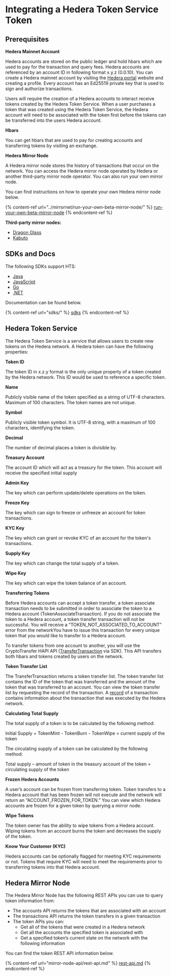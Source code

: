 # Integrating a Hedera Token Service Token

## Prerequisites

**Hedera Mainnet Account**

Hedera accounts are stored on the public ledger and hold hbars which are used to pay for the transaction and query fees. Hedera accounts are referenced by an account ID in following format x.y.z (0.0.10). You can create a Hedera mainnet account by visiting the [Hedera portal](https://portal.hedera.com/?network=testnet) website and creating a profile. Every account has an Ed25519 private key that is used to sign and authorize transactions.

Users will require the creation of a Hedera accounts to interact receive tokens created by the Hedera Token Service. When a user purchases a token that was created using the Hedera Token Service, the Hedera account will need to be associated with the token first before the tokens can be transferred into the users Hedera account.

**Hbars**

You can get hbars that are used to pay for creating accounts and transferring tokens by visiting an exchange.

**Hedera Mirror Node**

A Hedera mirror node stores the history of transactions that occur on the network. You can access the Hedera mirror node operated by Hedera or another third-party mirror node operator. You can also run your own mirror node.

You can find instructions on how to operate your own Hedera mirror node below.

{% content-ref url="../mirrornet/run-your-own-beta-mirror-node/" %}
[run-your-own-beta-mirror-node](../mirrornet/run-your-own-beta-mirror-node/)
{% endcontent-ref %}

**Third-party mirror nodes:**

* [Dragon Glass](https://app.dragonglass.me/hedera/home) &#x20;
* [Kabuto](https://kabuto.sh)&#x20;

## **SDKs and Docs**

The following SDKs support HTS:

* [Java](https://github.com/hashgraph/hedera-sdk-java)&#x20;
* [JavaScript](https://github.com/hashgraph/hedera-sdk-js)&#x20;
* [Go](https://github.com/hashgraph/hedera-sdk-go)&#x20;
* [.NET](https://github.com/bugbytesinc/Hashgraph)

Documentation can be found below.

{% content-ref url="sdks/" %}
[sdks](sdks/)
{% endcontent-ref %}

## **Hedera Token Service**

The Hedera Token Service is a service that allows users to create new tokens on the Hedera network. A Hedera token can have the following properties:

**Token ID**

The token ID in x.z.y format is the only unique property of a token created by the Hedera network. This ID would be used to reference a specific token.

**Name**

Publicly visible name of the token specified as a string of UTF-8 characters. Maximum of 100 characters. The token names are not unique.

**Symbol**

Publicly visible token symbol. It is UTF-8 string, with a maximum of 100 characters, identifying the token.

**Decimal**

The number of decimal places a token is divisible by.

**Treasury Account**

The account ID which will act as a treasury for the token. This account will receive the specified initial supply

**Admin Key**

The key which can perform update/delete operations on the token.

**Freeze Key**

The key which can sign to freeze or unfreeze an account for token transactions.

**KYC Key**

The key which can grant or revoke KYC of an account for the token's transactions.

**Supply Key**

The key which can change the total supply of a token.

**Wipe Key**

The key which can wipe the token balance of an account.

**Transferring Tokens**

Before Hedera accounts can accept a token transfer, a token associate transaction needs to be submitted in order to associate the token to a Hedera account (TokenAssociateTransaction). If you do not associate the token to a Hedera account, a token transfer transaction will not be successful. You will receive a “TOKEN\_NOT\_ASSOCIATED\_TO\_ACCOUNT” error from the networkYou have to issue this transaction for every unique token that you would like to transfer to a Hedera account.

To transfer tokens from one account to another, you will use the CryptoTransfer HAPI API ([TransferTransaction](sdks/cryptocurrency/transfer-cryptocurrency.md) via SDK). This API transfers both hbars and tokens created by users on the network.

**Token Transfer List**

The TransferTransaction returns a token transfer list. The token transfer list contains the ID of the token that was transferred and the amount of the token that was transferred to an account. You can view the token transfer list by requesting the record of the transaction. A [record](https://docs.hedera.com/guides/docs/sdks/transactions/get-a-transaction-record) of a transaction contains information about the transaction that was executed by the Hedera network.

**Calculating Total Supply**

The total supply of a token is to be calculated by the following method:

Initial Supply + TokenMint - TokenBurn - TokenWipe = current supply of the token

The circulating supply of a token can be calculated by the following method:

Total supply – amount of token in the treasury account of the token = circulating supply of the token

**Frozen Hedera Accounts**

A user’s account can be frozen from transferring token. Token transfers to a Hedera account that has been frozen will not execute and the network will return an “ACCOUNT\_FROZEN\_FOR\_TOKEN.” You can view which Hedera accounts are frozen for a given token by querying a mirror node.

**Wipe Tokens**

The token owner has the ability to wipe tokens from a Hedera account. Wiping tokens from an account burns the token and decreases the supply of the token.

**Know Your Customer (KYC)**

Hedera accounts can be optionally flagged for meeting KYC requirements or not. Tokens that require KYC will need to meet the requirements prior to transferring tokens into that Hedera account.

## Hedera Mirror Node

The Hedera Mirror Node has the following REST APIs you can use to query token information from:

* The accounts API returns the tokens that are associated with an account&#x20;
* The transactions API returns the token transfers in a given transaction&#x20;
* The token APIs you can:&#x20;
  * Get all of the tokens that were created in a Hedera network&#x20;
  * Get all the accounts the specified token is associated with&#x20;
  * Get a specified token’s current state on the network with the following information&#x20;

You can find the token REST API information below.

{% content-ref url="mirror-node-api/rest-api.md" %}
[rest-api.md](mirror-node-api/rest-api.md)
{% endcontent-ref %}
